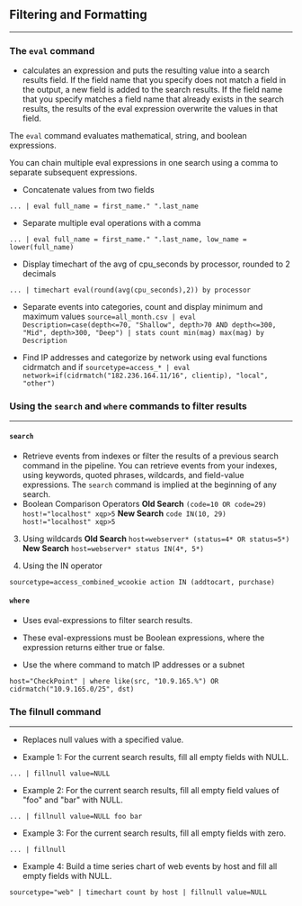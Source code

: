 ## Filtering and Formatting
----
### The `eval` command
* calculates an expression and puts the resulting value into a search results field.
If the field name that you specify does not match a field in the output, a new field is added to the search results.
 If the field name that you specify matches a field name that already exists in the search results, the results of the eval expression overwrite the values in that field. 

The `eval` command evaluates mathematical, string, and boolean expressions.

You can chain multiple eval expressions in one search using a comma to separate subsequent expressions.

* Concatenate values from two fields

`... | eval full_name = first_name." ".last_name`

* Separate multiple eval operations with a comma

`... | eval full_name = first_name." ".last_name, low_name = lower(full_name)`

* Display timechart of the avg of cpu_seconds by processor, rounded to 2 decimals

`... | timechart eval(round(avg(cpu_seconds),2)) by processor`

* Separate events into categories, count and display minimum and maximum values
`source=all_month.csv | eval Description=case(depth<=70, "Shallow", depth>70 AND depth<=300, "Mid", depth>300, "Deep") | stats count min(mag) max(mag) by Description`

* Find IP addresses and categorize by network using eval functions cidrmatch and if
`sourcetype=access_* | eval network=if(cidrmatch("182.236.164.11/16", clientip), "local", "other")`

###  Using the `search` and `where` commands to filter results
-----
#### `search`
* Retrieve events from indexes or filter the results of a previous search command in the pipeline. You can retrieve events from your indexes, using keywords, quoted phrases, wildcards, and field-value expressions. The `search` command is implied at the beginning of any search. 
* Boolean Comparison Operators
**Old Search**
`(code=10 OR code=29) host!="localhost" xqp>5`
**New Search**
`code IN(10, 29) host!="localhost" xqp>5`

3. Using wildcards
**Old Search**
`host=webserver* (status=4* OR status=5*)`
**New Search**
`host=webserver* status IN(4*, 5*)`

4. Using the IN operator

`sourcetype=access_combined_wcookie action IN (addtocart, purchase)`

#### `where`
* Uses eval-expressions to filter search results. 
* These eval-expressions must be Boolean expressions, where the expression returns either true or false. 
   
* Use the where command to match IP addresses or a subnet

`host="CheckPoint" | where like(src, "10.9.165.%") OR cidrmatch("10.9.165.0/25", dst)`

###  The filnull command
-----
* Replaces null values with a specified value. 

* Example 1: For the current search results, fill all empty fields with NULL.

`... | fillnull value=NULL`
* Example 2: For the current search results, fill all empty field values of "foo" and "bar" with NULL.

`... | fillnull value=NULL foo bar`
* Example 3: For the current search results, fill all empty fields with zero.

`... | fillnull`
* Example 4: Build a time series chart of web events by host and fill all empty fields with NULL.

`sourcetype="web" | timechart count by host | fillnull value=NULL`
